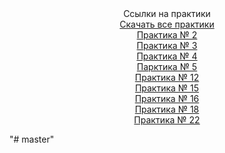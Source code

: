 
<center>Ссылки на практики</center>

<center><a href="http://git.scc/git/Repository/c48b7ec4-6440-4794-9a24-4a690327ceef/master/Raw/pr.zip">Скачать все практики</a></center>

<center><a href="http://git.scc/git/Repository/c48b7ec4-6440-4794-9a24-4a690327ceef/master/Tree/MDK03/pr02">Практика № 2</a></center>

<center><a href="http://git.scc/git/Repository/c48b7ec4-6440-4794-9a24-4a690327ceef/master/Tree/MDK03/pr03">Практика № 3</a></center>

<center><a href="http://git.scc/git/Repository/c48b7ec4-6440-4794-9a24-4a690327ceef/master/Tree/MDK03/pr04">Практика № 4</a></center>

<center><a href="http://git.scc/git/Repository/c48b7ec4-6440-4794-9a24-4a690327ceef/master/Tree/MDK03/pr05">Парктика № 5</a></center>

<center><a href="http://git.scc/git/Repository/c48b7ec4-6440-4794-9a24-4a690327ceef/master/Tree/MDK03/pr12">Практика № 12</a></center>

<center><a href="http://git.scc/git/Repository/c48b7ec4-6440-4794-9a24-4a690327ceef/master/Tree/MDK03/pr15">Практика № 15</a></center>

<center><a href="http://git.scc/git/Repository/c48b7ec4-6440-4794-9a24-4a690327ceef/master/Tree/MDK03/pr16">Практика № 16</a></center>

<center><a href="http://git.scc/git/Repository/c48b7ec4-6440-4794-9a24-4a690327ceef/master/Tree/MDK03/pr18">Практика № 18</a></center>

<center><a href="http://git.scc/git/Repository/c48b7ec4-6440-4794-9a24-4a690327ceef/master/Tree/MDK03/pr19>Практика № 19</a></center>

<center><a href="http://git.scc/git/Repository/c48b7ec4-6440-4794-9a24-4a690327ceef/master/Tree/MDK03/pr22">Практика № 22</a></center>

"# master" 
